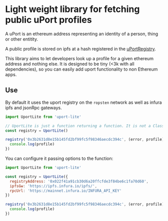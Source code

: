 # Light weight library for fetching public uPort profiles

A uPort is an ethereum address representing an identity of a person, thing or other entitity.

A public profile is stored on ipfs at a hash registered in the [uPortRegistry](https://github.com/ConsenSys/uport-registry).

This library aims to let developers look up a profile for a given ethereum address and nothing else. It is designed to be tiny (<3k with all dependencies),
so you can easily add uport functionality to non Ethereum apps.

## Use

By default it uses the uport registry on the `ropsten` network as well as infura ipfs and jsonRpc gateways.

```javascript
import UportLite from 'uport-lite'

// UportLite is just a function returning a function. It is not a Class so don't use `new`
const registry = UportLite()

registry('0x3b2631d8e15b145fd2bf99fc5f98346aecdc394c', (error, profile) => {
  console.log(profile)
})
```

You can configure it passing options to the function:

```javascript
import UportLite from 'uport-lite'

const registry = UportLite({
  registryAddress: '0x022f41a91cb30d6a20ffcfde3f84be6c1fa70d60',
  ipfsGw: 'https://ipfs.infura.io/ipfs/',
  rpcUrl: 'https://mainnet.infura.io/INFURA_API_KEY'
})

registry('0x3b2631d8e15b145fd2bf99fc5f98346aecdc394c', (error, profile) => {
  console.log(profile)
})
```
